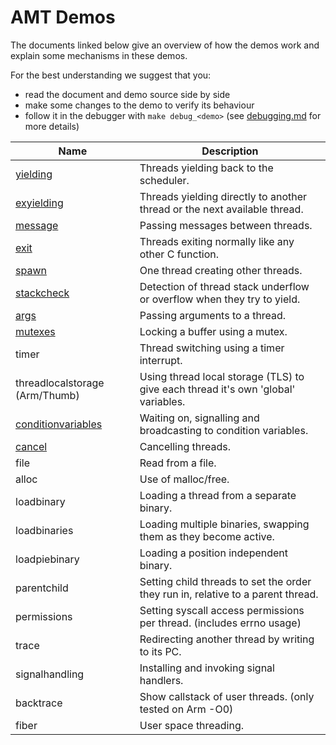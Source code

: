 # AMT Demos

The documents linked below give an overview of how the demos work and explain some mechanisms in these demos.

For the best understanding we suggest that you:
* read the document and demo source side by side
* make some changes to the demo to verify its behaviour
* follow it in the debugger with `make debug_<demo>` (see [debugging.md](debugging.md) for more details)

| Name                                                        | Description                                                                       |
| ----------------------------------------------------------- | --------------------------------------------------------------------------------- |
| [yielding](../demos/yielding/README.md)                     | Threads yielding back to the scheduler.                                           |
| [exyielding](../demos/exyielding/README.md)                 | Threads yielding directly to another thread or the next available thread.         |
| [message](../demos/message/README.md)                       | Passing messages between threads.                                                 |
| [exit](../demos/exit/README.md)                             | Threads exiting normally like any other C function.                               |
| [spawn](../demos/spawn/README.md)                           | One thread creating other threads.                                                |
| [stackcheck](../demos/stackcheck/README.md)                 | Detection of thread stack underflow or overflow when they try to yield.           |
| [args](../demos/args/README.md)                             | Passing arguments to a thread.                                                    |
| [mutexes](../demos/mutexes/README.md)                       | Locking a buffer using a mutex.                                                   |
| timer                                                       | Thread switching using a timer interrupt.                                         |
| threadlocalstorage (Arm/Thumb)                              | Using thread local storage (TLS) to give each thread it's own 'global' variables. |
| [conditionvariables](../demos/conditionvariables/README.md) | Waiting on, signalling and broadcasting to condition variables.                   |
| [cancel](../demos/cancel/README.md)                         | Cancelling threads.                                                               |
| file                                                        | Read from a file.                                                                 |
| alloc                                                       | Use of malloc/free.                                                               |
| loadbinary                                                  | Loading a thread from a separate binary.                                          |
| loadbinaries                                                | Loading multiple binaries, swapping them as they become active.                   |
| loadpiebinary                                               | Loading a position independent binary.                                            |
| parentchild                                                 | Setting child threads to set the order they run in, relative to a parent thread.  |
| permissions                                                 | Setting syscall access permissions per thread. (includes errno usage)             |
| trace                                                       | Redirecting another thread by writing to its PC.                                  |
| signalhandling                                              | Installing and invoking signal handlers.                                          |
| backtrace                                                   | Show callstack of user threads. (only tested on Arm -O0)                          |
| fiber                                                       | User space threading.                                                             |